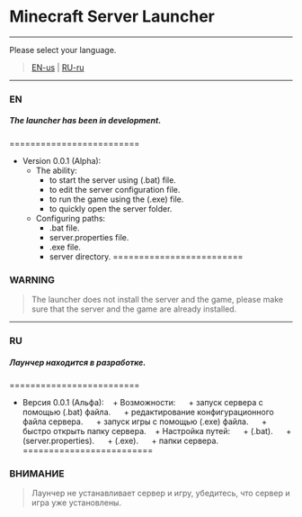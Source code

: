 # Minecraft Server Launcher
***
Please select your language.
>[EN-us](#EN)  |  [RU-ru](#RU)
***
### <a name="EN"></a> EN
##### The launcher has been in development.
=========================
+ Version 0.0.1 (Alpha):
  + The ability:
    + to start the server using (.bat) file.
    + to edit the server configuration file.
    + to run the game using the (.exe) file.
    + to quickly open the server folder.
  + Configuring paths:
    + .bat file.
    + server.properties file.
    + .exe file.
    + server directory.
=========================
### WARNING
>The launcher does not install the server and the game, please make sure that the server and the game are already installed.
***
### <a name="RU"></a> RU
##### Лаунчер находится в разработке.
=========================
+ Версия 0.0.1 (Альфа):
   + Возможности:
     + запуск сервера с помощью (.bat) файла.
     + редактирование конфигурационного файла сервера.
     + запуск игры с помощью (.exe) файла.
     + быстро открыть папку сервера.
   + Настройка путей:
     + (.bat).
     + (server.properties).
     + (.exe).
     + папки сервера.
=========================
### ВНИМАНИЕ
> Лаунчер не устанавливает сервер и игру, убедитесь, что сервер и игра уже установлены.

